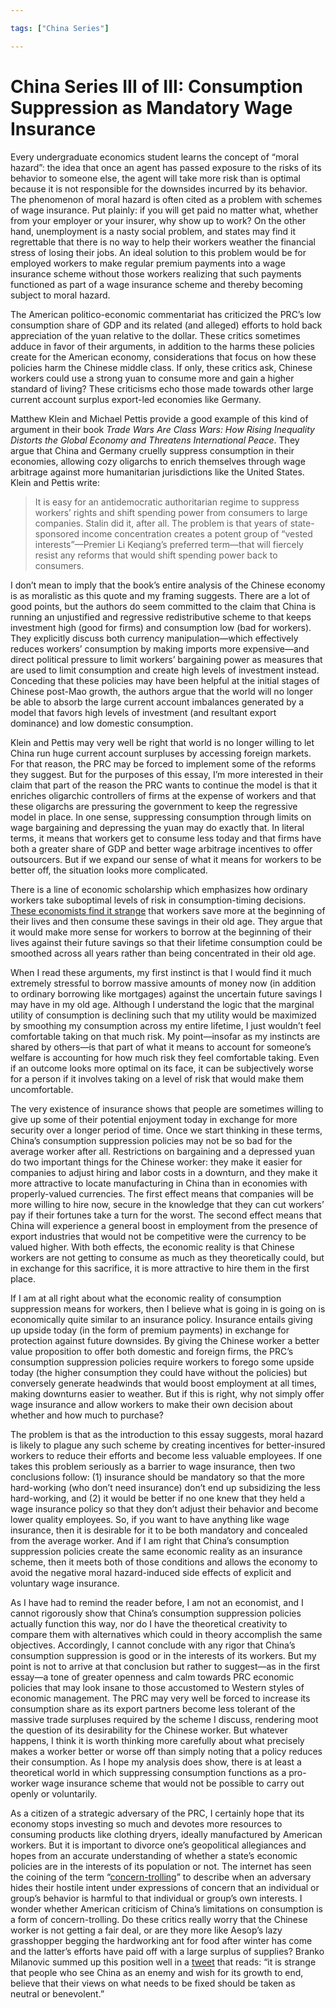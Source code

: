 ```yaml
---

tags: ["China Series"]

---
```


# China Series III of III: Consumption Suppression as Mandatory Wage Insurance

Every undergraduate economics student learns the concept of “moral hazard”: the idea that once an agent has passed exposure to the risks of its behavior to someone else, the agent will take more risk than is optimal because it is not responsible for the downsides incurred by its behavior.  The phenomenon of moral hazard is often cited as a problem with schemes of wage insurance.  Put plainly: if you will get paid no matter what, whether from your employer or your insurer, why show up to work? On the other hand, unemployment is a nasty social problem, and states may find it regrettable that there is no way to help their workers weather the financial stress of losing their jobs. An ideal solution to this problem would be for employed workers to make regular premium payments into a wage insurance scheme without those workers realizing that such payments functioned as part of a wage insurance scheme and thereby becoming subject to moral hazard. 

The American politico-economic commentariat has criticized the PRC’s low consumption share of GDP and its related (and alleged) efforts to hold back appreciation of the yuan relative to the dollar.  These critics sometimes adduce in favor of their arguments, in addition to the harms these policies create for the American economy, considerations that focus on how these policies harm the Chinese middle class. If only, these critics ask, Chinese workers could use a strong yuan to consume more and gain a higher standard of living? These criticisms echo those made towards other large current account surplus export-led economies like Germany.

Matthew Klein and Michael Pettis provide a good example of this kind of argument in their book *Trade Wars Are Class Wars: How Rising Inequality Distorts the Global Economy and Threatens International Peace*. They argue that China and Germany cruelly suppress consumption in their economies, allowing cozy oligarchs to enrich themselves through wage arbitrage against more humanitarian jurisdictions like the United States. Klein and Pettis write:

> It is easy for an antidemocratic authoritarian regime to suppress workers’ rights and shift spending power from consumers to large companies. Stalin did it, after all. The problem is that years of state-sponsored income concentration creates a potent group of “vested interests”—Premier Li Keqiang’s preferred term—that will fiercely resist any reforms that would shift spending power back to consumers.

I don’t mean to imply that the book’s entire analysis of the Chinese economy is as moralistic as this quote and my framing suggests. There are a lot of good points, but the authors do seem committed to the claim that China is running an unjustified and regressive redistributive scheme to that keeps investment high (good for firms) and consumption low (bad for workers). They explicitly discuss both currency manipulation—which effectively reduces workers’ consumption by making imports more expensive—and direct political pressure to limit workers’ bargaining power as measures that are used to limit consumption and create high levels of investment instead. Conceding that these policies may have been helpful at the initial stages of Chinese post-Mao growth, the authors argue that the world will no longer be able to absorb the large current account imbalances generated by a model that favors high levels of investment (and resultant export dominance) and low domestic consumption.

Klein and Pettis may very well be right that world is no longer willing to let China run huge current account surpluses by accessing foreign markets. For that reason, the PRC may be forced to implement some of the reforms they suggest. But for the purposes of this essay, I’m more interested in their claim that part of the reason the PRC wants to continue the model is that it enriches oligarchic controllers of firms at the expense of workers and that these oligarchs are pressuring the government to keep the regressive model in place. In one sense, suppressing consumption through limits on wage bargaining and depressing the yuan may do exactly that. In literal terms, it means that workers get to consume less today and that firms have both a greater share of GDP and better wage arbitrage incentives to offer outsourcers. But if we expand our sense of what it means for workers to be better off, the situation looks more complicated.

There is a line of economic scholarship which emphasizes how ordinary workers take suboptimal levels of risk in consumption-timing decisions.  [These economists find it strange](https://www.nytimes.com/2013/11/10/magazine/outsource-your-way-to-success.html) that workers save more at the beginning of their lives and then consume these savings in their old age. They argue that it would make more sense for workers to borrow at the beginning of their lives against their future savings so that their lifetime consumption could be smoothed across all years rather than being concentrated in their old age. 

When I read these arguments, my first instinct is that I would find it much extremely stressful to borrow massive amounts of money now (in addition to ordinary borrowing like mortgages) against the uncertain future savings I may have in my old age. Although I understand the logic that the marginal utility of consumption is declining such that my utility would be maximized by smoothing my consumption across my entire lifetime, I just wouldn’t feel comfortable taking on that much risk. My point—insofar as my instincts are shared by others—is that part of what it means to account for someone’s welfare is accounting for how much risk they feel comfortable taking. Even if an outcome looks more optimal on its face, it can be subjectively worse for a person if it involves taking on a level of risk that would make them uncomfortable. 

The very existence of insurance shows that people are sometimes willing to give up some of their potential enjoyment today in exchange for more security over a longer period of time. Once we start thinking in these terms, China’s consumption suppression policies may not be so bad for the average worker after all. Restrictions on bargaining and a depressed yuan do two important things for the Chinese worker: they make it easier for companies to adjust hiring and labor costs in a downturn, and they make it more attractive to locate manufacturing in China than in economies with properly-valued currencies. The first effect means that companies will be more willing to hire now, secure in the knowledge that they can cut workers’ pay if their fortunes take a turn for the worst. The second effect means that China will experience a general boost in employment from the presence of export industries that would not be competitive were the currency to be valued higher. With both effects, the economic reality is that Chinese workers are not getting to consume as much as they theoretically could, but in exchange for this sacrifice, it is more attractive to hire them in the first place. 

If I am at all right about what the economic reality of consumption suppression means for workers, then I believe what is going in is going on is economically quite similar to an insurance policy. Insurance entails giving up upside today (in the form of premium payments) in exchange for protection against future downsides. By giving the Chinese worker a better value proposition to offer both domestic and foreign firms, the PRC’s consumption suppression policies require workers to forego some upside today (the higher consumption they could have without the policies) but conversely generate headwinds that would boost employment at all times, making downturns easier to weather. But if this is right, why not simply offer wage insurance and allow workers to make their own decision about whether and how much to purchase? 

The problem is that as the introduction to this essay suggests, moral hazard is likely to plague any such scheme by creating incentives for better-insured workers to reduce their efforts and become less valuable employees. If one takes this problem seriously as a barrier to wage insurance, then two conclusions follow: (1) insurance should be mandatory so that the more hard-working (who don’t need insurance) don’t end up subsidizing the less hard-working, and (2) it would be better if no one knew that they held a wage insurance policy so that they don’t adjust their behavior and become lower quality employees. So, if you want to have anything like wage insurance, then it is desirable for it to be both mandatory and concealed from the average worker. And if I am right that China’s consumption suppression policies create the same economic reality as an insurance scheme, then it meets both of those conditions and allows the economy to avoid the negative moral hazard-induced side effects of explicit and voluntary wage insurance. 

As I have had to remind the reader before, I am not an economist, and I cannot rigorously show that China’s consumption suppression policies actually function this way, nor do I have the theoretical creativity to compare them with alternatives which could in theory accomplish the same objectives. Accordingly, I cannot conclude with any rigor that China’s consumption suppression is good or in the interests of its workers. But my point is not to arrive at that conclusion but rather to suggest—as in the first essay—a tone of greater openness and calm towards PRC economic policies that may look insane to those accustomed to Western styles of economic management. The PRC may very well be forced to increase its consumption share as its export partners become less tolerant of the massive trade surpluses required by the scheme I discuss, rendering moot the question of its desirability for the Chinese worker. But whatever happens, I think it is worth thinking more carefully about what precisely makes a worker better or worse off than simply noting that a policy reduces their consumption. As I hope my analysis does show, there is at least a theoretical world in which suppressing consumption functions as a pro-worker wage insurance scheme that would not be possible to carry out openly or voluntarily. 

As a citizen of a strategic adversary of the PRC, I certainly hope that its economy stops investing so much and devotes more resources to consuming products like clothing dryers, ideally manufactured by American workers. But it is important to divorce one’s geopolitical allegiances and hopes from an accurate understanding of whether a state’s economic policies are in the interests of its population or not. The internet has seen the coining of the term “[concern-trolling](https://en.wiktionary.org/wiki/concern_troll)” to describe when an adversary hides their hostile intent under expressions of concern that an individual or group’s behavior is harmful to that individual or group’s own interests.  I wonder whether American criticism of China’s limitations on consumption is a form of concern-trolling. Do these critics really worry that the Chinese worker is not getting a fair deal, or are they more like Aesop’s lazy grasshopper begging the hardworking ant for food after winter has come and the latter’s efforts have paid off with a large surplus of supplies? Branko Milanovic summed up this position well in a [tweet](https://x.com/BrankoMilan/status/1846423328996680082) that reads: “it is strange that people who see China as an enemy and wish for its growth to end, believe that their views on what needs to be fixed should be taken as neutral or benevolent.” 






